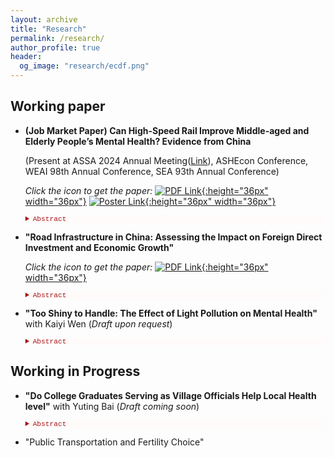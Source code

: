 ```yaml
---
layout: archive
title: "Research"
permalink: /research/
author_profile: true
header:
  og_image: "research/ecdf.png"
---
```


## Working paper ##

  - **(Job Market Paper) Can High-Speed Rail Improve Middle-aged and Elderly People’s Mental Health? Evidence from China**

    (Present at ASSA 2024 Annual Meeting([Link](https://www.aeaweb.org/conference/2024/preliminary/2067?q=eNqrVipOLS7OzM8LqSxIVbKqhnGVrJQMlWp1lBKLi_OTgRwlHaWS1KJcXCArPDUTyElJrAQp0TUFSWTmpkKUlGWmloMMKSooXDAKmBoo1dYCXDDhxh0Q)), ASHEcon Conference, WEAI 98th Annual Conference, SEA 93th Annual Conference)

    *Click the icon to get the paper:* [![PDF Link](/yushangw/images/research/pdf.jpeg){:height="36px" width="36px"}](/yushangw/files/pdf/research/JMP_YushangWei.pdf) [![Poster Link](/yushangw/images/research/poster.png){:height="36px" width="36px"}](/yushangw/files/pdf/research/JMP_Poster_YushangWei.pdf) 

      <details style="font-size:80%; background-color:#fffbfa;">
      <summary style="color:#a51417; font-family:courier; font-size:100%;"> Abstract </summary> 
      The paper studies the effect of the high-speed rail (HSR) service on the mental health of individuals aged 45 and older. I use historical documents and ArcGIS Pro to produce the railway map of the late Qing Dynasty (1911) and use it as an instrument for the modern HSR network in China. I find that the HSR service significantly improves the mental health of middle-aged and elderly people, and the causal impact is larger for urban than for rural residents. I also explore and find supporting evidence for three channels of influence: income, access to medical services and in-person interactions. The HSR increases employment opportunities and, hence, individual income, improves the accessibility of medical resources outside the local area, and increases the frequency of in-person visits by children who do not live in the same city as their parents.
      </details> 

  - **"Road Infrastructure in China: Assessing the Impact on Foreign Direct Investment and Economic Growth"** 
    
    *Click the icon to get the paper:* [![PDF Link](/yushangw/images/research/pdf.jpeg){:height="36px" width="36px"}](/yushangw/files/pdf/research/Topic01_YushangWei.pdf)

      <details style="font-size:80%; background-color:#fffbfa;">
      <summary style="color:#a51417; font-family:courier; font-size:100%;"> Abstract </summary> 
      Using a panel of Chinese cities over the period 1999 - 2018, I examine the determinants of economic growth, focusing on the role of foreign direct investment (FDI) and road infrastructure. Consistent with the predictions of a human capital-augmented Solow model, I find that FDI has a positive effect on the per capita GDP growth rate and this effect is intensified by the road infrastructure of the city. The latter suggests that one way that road infrastructure contributes to growth is to serve as a facilitator for technology transfers stemming from FDI. The findings suggest the FDI-road infrastructure complementary effect is stronger for technology-intensive FDI than for labor-intensive FDI. The results are robust to alternative model specifications and estimation methods.
      </details> 

  - **"Too Shiny to Handle: The Effect of Light Pollution on Mental Health"** with Kaiyi Wen (*Draft upon request*)

      <details style="font-size:80%; background-color:#fffbfa;">
      <summary style="color:#a51417; font-family:courier; font-size:100%;"> Abstract </summary> 
      In this paper, we present the first study to establish a causal relationship between light pollution and mental health in the US. We utilize a nationally representative sample at the individual level, coupled with precise measurements of light pollution at the 9-digit zip code level. Our findings demonstrate that 2.7\% of respondents who previously reported minimal mental health concerns are now showing mild symptoms of mental health issues. This translates to an annual welfare loss of up to \$47 billion attributed to lost earnings in the labor market. Additionally, this study explores specific channels, where we observe a significant negative correlation between light pollution and respondents' sleep duration.
      </details> 

  
## Working in Progress ##

  - **"Do College Graduates Serving as Village Officials Help Local Health level"** with Yuting Bai (*Draft coming soon*)

      <details style="font-size:80%; background-color:#fffbfa;">
      <summary style="color:#a51417; font-family:courier; font-size:100%;"> Abstract </summary> 
      The College Graduate Village Officials (CGVOs) program in China is a unique human capital reallocation policy initiated by the government. This program deploys recent college graduates to rural and underdeveloped areas as village-level officials. CGVOs are engaged in various projects, including governance, economic development, education, and healthcare, with the overarching goal of enhancing the quality of life in China's rural regions while providing career opportunities for college graduates. In this paper, We employ a Difference-in-Difference (DD) approach as my baseline estimation strategy, comparing the impact on local health before and after the introduction of CGVOs.
      </details> 

  - "Public Transportation and Fertility Choice"